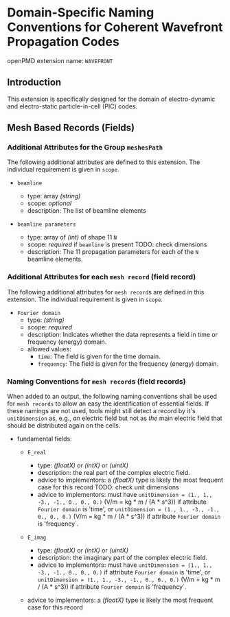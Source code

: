 Domain-Specific Naming Conventions for Coherent Wavefront Propagation Codes
===========================================================================

openPMD extension name: `WAVEFRONT`


Introduction
------------

This extension is specifically designed for the domain of electro-dynamic and
electro-static particle-in-cell (PIC) codes.

Mesh Based Records (Fields)
---------------------------

### Additional Attributes for the Group `meshesPath`

The following additional attributes are defined to this extension.
The individual requirement is given in `scope`.

  - `beamline`
    - type: array *(string)*
    - scope: *optional*
    - description: The list of beamline elements

  - `beamline parameters`
    - type: array of *(int)* of shape 11 `N`
    - scope: *required* if `beamline` is present
TODO: check dimensions
    - description: The 11 propagation parameters for each of the `N` beamline elements.

### Additional Attributes for each `mesh record` (field record)

The following additional attributes for `mesh record`s are defined in this
extension. The individual requirement is given in `scope`.

  - `Fourier domain`
    - type: *(string)*
    - scope: *required*
    - description: Indicates whether the data represents a field in time or
      frequency (energy) domain.
    - allowed values:
      - `time`: The field is given for the time domain.
      - `frequency`: The field is given for the frequency (energy) domain.

### Naming Conventions for `mesh record`s (field records)

When added to an output, the following naming conventions shall be used for
`mesh records` to allow an easy the identification of essential fields. If
these namings are not used, tools might still detect a record by it's
`unitDimension` as, e.g., *an* electric field but not as *the* main electric
field that should be distributed again on the cells.

- fundamental fields:
  - `E_real`
    - type: *(floatX)* or *(intX)* or *(uintX)*
    - description: the real part of the complex electric field.
    - advice to implementors: a *(floatX)* type is likely the most frequent case
                              for this record
TODO: check unit dimensions
    - advice to implementors: must have
                              `unitDimension = (1., 1., -3., -1., 0., 0., 0.)`
                              (V/m = kg * m / (A * s^3))
                              if attribute `Fourier domain` is 'time', or
                              `unitDimension = (1., 1., -3., -1., 0., 0., 0.)`
                              (V/m = kg * m / (A * s^3))
                              if attribute `Fourier domain` is 'frequency`.

  - `E_imag`
    - type: *(floatX)* or *(intX)* or *(uintX)*
    - description: the imaginary part of the complex electric field.
    - advice to implementors: must have
                              `unitDimension = (1., 1., -3., -1., 0., 0., 0.)`
                              if attribute `Fourier domain` is 'time', or
                              `unitDimension = (1., 1., -3., -1., 0., 0., 0.)`
                              (V/m = kg * m / (A * s^3))
                              if attribute `Fourier domain` is 'frequency`.

   - advice to implementors: a *(floatX)* type is likely the most frequent case
                              for this record


